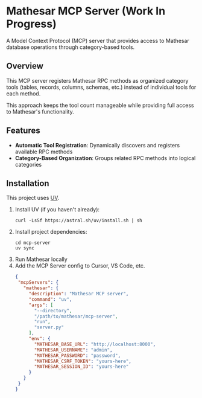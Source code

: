 # Mathesar MCP Server (Work In Progress)

A Model Context Protocol (MCP) server that provides access to Mathesar database operations through category-based tools.

## Overview

This MCP server registers Mathesar RPC methods as organized category tools (tables, records, columns, schemas, etc.) instead of individual tools for each method.

This approach keeps the tool count manageable while providing full access to Mathesar's functionality.

## Features

- **Automatic Tool Registration**: Dynamically discovers and registers available RPC methods
- **Category-Based Organization**: Groups related RPC methods into logical categories

## Installation

This project uses [UV](https://docs.astral.sh/uv/).

1. Install UV (if you haven't already):
   ```shell
   curl -LsSf https://astral.sh/uv/install.sh | sh
   ```
2. Install project dependencies:
   ```shell
   cd mcp-server
   uv sync
   ```
3. Run Mathesar locally
4. Add the MCP Server config to Cursor, VS Code, etc.
    ```json
   {
     "mcpServers": {
       "mathesar": {
         "description": "Mathesar MCP server",
         "command": "uv",
         "args": [
           "--directory",
           "/path/to/mathesar/mcp-server",
           "run",
           "server.py"
         ],
         "env": {
           "MATHESAR_BASE_URL": "http://localhost:8000",
           "MATHESAR_USERNAME": "admin",
           "MATHESAR_PASSWORD": "password",
           "MATHESAR_CSRF_TOKEN": "yours-here",
           "MATHESAR_SESSION_ID": "yours-here"
         }
       }
     }
   }

   ```
